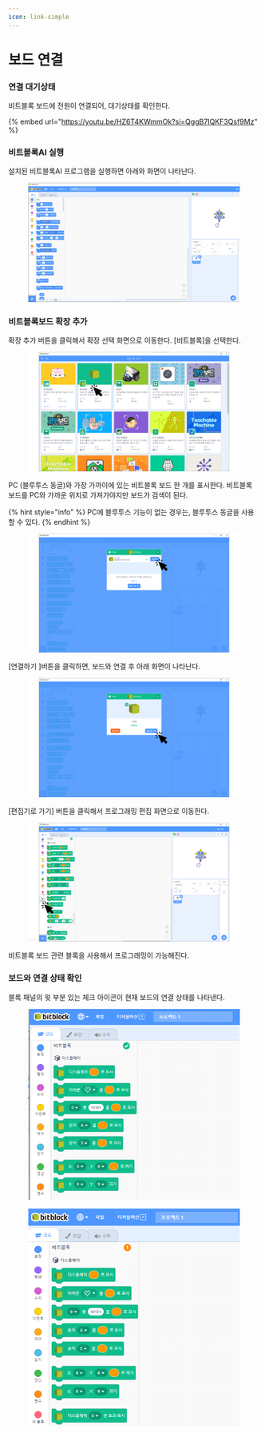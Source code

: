 ```yaml
---
icon: link-simple
---
```


# 보드 연결

### 연결 대기상태

비트블록 보드에 전원이 연결되어, 대기상태를 확인한다.

{% embed url="https://youtu.be/HZ6T4KWmmOk?si=QggB7IQKF3Qsf9Mz" %}

### 비트블록AI 실행

설치된 비트블록AI 프로그램을 실행하면 아래와 화면이 나타난다.

<figure><img src="../.gitbook/assets/bitblockai.png" alt=""><figcaption></figcaption></figure>

### 비트블록보드 확장 추가

확장 추가 버튼을 클릭해서 확장 선택 화면으로 이동한다.  \[비트블록]을 선택한다.

<figure><img src="../.gitbook/assets/add_extension.png" alt=""><figcaption></figcaption></figure>

PC (블루투스 동글)와 가장 가까이에 있는 비트블록 보드 한 개를 표시한다. 비트블록 보드를 PC와 가까운 위치로 가져가야지만 보드가 검색이 된다.

{% hint style="info" %}
PC에 블루투스 기능이 없는 경우는, 블루투스 동글을 사용할 수 있다.
{% endhint %}

<figure><img src="../.gitbook/assets/connect_board.png" alt=""><figcaption></figcaption></figure>

\[연결하기 ]버튼을 클릭하면, 보드와 연결 후 아래 화면이 나타난다.

<figure><img src="../.gitbook/assets/return_editor.png" alt=""><figcaption></figcaption></figure>

\[편집기로 가기] 버튼을 클릭해서 프로그래밍 편집 화면으로 이동한다.

<figure><img src="../.gitbook/assets/added_extension.png" alt=""><figcaption></figcaption></figure>

비트블록 보드 관련 블록을 사용해서 프로그래밍이 가능해진다.

### 보드와 연결 상태 확인

블록 패널의 윗 부분 있는 체크 아이콘이 현재 보드의 연결 상태를 나타낸다.&#x20;

<div><figure><img src="../.gitbook/assets/state_1.png" alt=""><figcaption></figcaption></figure> <figure><img src="../.gitbook/assets/state_2.png" alt=""><figcaption></figcaption></figure></div>
